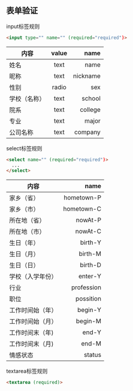 ﻿## 表单验证
input标签规则
```html
<input type="" name="" (required="required")>
```
| 内容            | value           | name     |
| ----------------|:---------------:| --------:|
| 姓名            | text            | name     |
| 昵称            | text            | nickname |
| 性别            | radio           | sex      |
| 学校（名称）    | text            | school   |
| 院系            | text            | college  |
| 专业            | text            | major    |  
| 公司名称        | text            | company  |

select标签规则
```html
<select name="" (required="required")>
  ...
</select>
```
| 内容            | name        |
| ----------------| -----------:|
| 家乡（省）      | hometown-P  |
| 家乡（市）      | hometown-C  |
| 所在地（省）    | nowAt-P     |
| 所在地（市）    | nowAt-C     |
| 生日（年）      | birth-Y     |
| 生日（月）      | birth-M     |
| 生日（日）      | birth-D     |
| 学校（入学年份）| enter-Y     |
| 行业            | profession  |
| 职位            | possition   |
| 工作时间始（年）| begin-Y     |
| 工作时间始（月）| begin-M     |
| 工作时间末（年) | end-Y       |
| 工作时间末（月) | end-M       |
| 情感状态        | status      |

textarea标签规则
```html
<textarea (required)>
```
